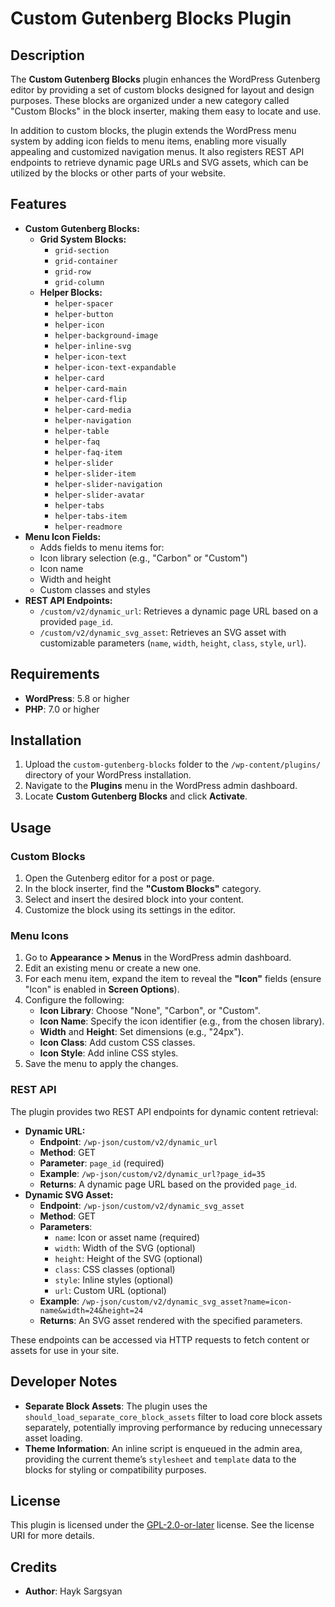 <h1>Custom Gutenberg Blocks Plugin</h1>

<h2>Description</h2>
<p>The <b>Custom Gutenberg Blocks</b> plugin enhances the WordPress Gutenberg editor by providing a set of custom blocks designed for layout and design purposes. These blocks are organized under a new category called "Custom Blocks" in the block inserter, making them easy to locate and use.</p>
<p>In addition to custom blocks, the plugin extends the WordPress menu system by adding icon fields to menu items, enabling more visually appealing and customized navigation menus. It also registers REST API endpoints to retrieve dynamic page URLs and SVG assets, which can be utilized by the blocks or other parts of your website.</p>

<h2>Features</h2>
<ul>
    <li><b>Custom Gutenberg Blocks:</b>
        <ul>
            <li><b>Grid System Blocks:</b>
                <ul>
                    <li><code>grid-section</code></li>
                    <li><code>grid-container</code></li>
                    <li><code>grid-row</code></li>
                    <li><code>grid-column</code></li>
                </ul>
            </li>
            <li><b>Helper Blocks:</b>
                <ul>
                    <li><code>helper-spacer</code></li>
                    <li><code>helper-button</code></li>
                    <li><code>helper-icon</code></li>
                    <li><code>helper-background-image</code></li>
                    <li><code>helper-inline-svg</code></li>
                    <li><code>helper-icon-text</code></li>
                    <li><code>helper-icon-text-expandable</code></li>
                    <li><code>helper-card</code></li>
                    <li><code>helper-card-main</code></li>
                    <li><code>helper-card-flip</code></li>
                    <li><code>helper-card-media</code></li>
                    <li><code>helper-navigation</code></li>
                    <li><code>helper-table</code></li>
                    <li><code>helper-faq</code></li>
                    <li><code>helper-faq-item</code></li>
                    <li><code>helper-slider</code></li>
                    <li><code>helper-slider-item</code></li>
                    <li><code>helper-slider-navigation</code></li>
                    <li><code>helper-slider-avatar</code></li>
                    <li><code>helper-tabs</code></li>
                    <li><code>helper-tabs-item</code></li>
                    <li><code>helper-readmore</code></li>
                </ul>
            </li>
        </ul>
    </li>
    <li><b>Menu Icon Fields:</b>
        <ul>
            <li>Adds fields to menu items for:</li>
            <li>Icon library selection (e.g., "Carbon" or "Custom")</li>
            <li>Icon name</li>
            <li>Width and height</li>
            <li>Custom classes and styles</li>
        </ul>
    </li>
    <li><b>REST API Endpoints:</b>
        <ul>
            <li><code>/custom/v2/dynamic_url</code>: Retrieves a dynamic page URL based on a provided <code>page_id</code>.</li>
            <li><code>/custom/v2/dynamic_svg_asset</code>: Retrieves an SVG asset with customizable parameters (<code>name</code>, <code>width</code>, <code>height</code>, <code>class</code>, <code>style</code>, <code>url</code>).</li>
        </ul>
    </li>
</ul>

<h2>Requirements</h2>
<ul>
    <li><b>WordPress</b>: 5.8 or higher</li>
    <li><b>PHP</b>: 7.0 or higher</li>
</ul>

<h2>Installation</h2>
<ol>
    <li>Upload the <code>custom-gutenberg-blocks</code> folder to the <code>/wp-content/plugins/</code> directory of your WordPress installation.</li>
    <li>Navigate to the <b>Plugins</b> menu in the WordPress admin dashboard.</li>
    <li>Locate <b>Custom Gutenberg Blocks</b> and click <b>Activate</b>.</li>
</ol>

<h2>Usage</h2>

<h3>Custom Blocks</h3>
<ol>
    <li>Open the Gutenberg editor for a post or page.</li>
    <li>In the block inserter, find the <b>"Custom Blocks"</b> category.</li>
    <li>Select and insert the desired block into your content.</li>
    <li>Customize the block using its settings in the editor.</li>
</ol>

<h3>Menu Icons</h3>
<ol>
    <li>Go to <b>Appearance > Menus</b> in the WordPress admin dashboard.</li>
    <li>Edit an existing menu or create a new one.</li>
    <li>For each menu item, expand the item to reveal the <b>"Icon"</b> fields (ensure "Icon" is enabled in <b>Screen Options</b>).</li>
    <li>Configure the following:
        <ul>
            <li><b>Icon Library</b>: Choose "None", "Carbon", or "Custom".</li>
            <li><b>Icon Name</b>: Specify the icon identifier (e.g., from the chosen library).</li>
            <li><b>Width</b> and <b>Height</b>: Set dimensions (e.g., "24px").</li>
            <li><b>Icon Class</b>: Add custom CSS classes.</li>
            <li><b>Icon Style</b>: Add inline CSS styles.</li>
        </ul>
    </li>
    <li>Save the menu to apply the changes.</li>
</ol>

<h3>REST API</h3>
<p>The plugin provides two REST API endpoints for dynamic content retrieval:</p>
<ul>
    <li><b>Dynamic URL:</b>
        <ul>
            <li><b>Endpoint</b>: <code>/wp-json/custom/v2/dynamic_url</code></li>
            <li><b>Method</b>: GET</li>
            <li><b>Parameter</b>: <code>page_id</code> (required)</li>
            <li><b>Example</b>: <code>/wp-json/custom/v2/dynamic_url?page_id=35</code></li>
            <li><b>Returns</b>: A dynamic page URL based on the provided <code>page_id</code>.</li>
        </ul>
    </li>
    <li><b>Dynamic SVG Asset:</b>
        <ul>
            <li><b>Endpoint</b>: <code>/wp-json/custom/v2/dynamic_svg_asset</code></li>
            <li><b>Method</b>: GET</li>
            <li><b>Parameters</b>:
                <ul>
                    <li><code>name</code>: Icon or asset name (required)</li>
                    <li><code>width</code>: Width of the SVG (optional)</li>
                    <li><code>height</code>: Height of the SVG (optional)</li>
                    <li><code>class</code>: CSS classes (optional)</li>
                    <li><code>style</code>: Inline styles (optional)</li>
                    <li><code>url</code>: Custom URL (optional)</li>
                </ul>
            </li>
            <li><b>Example</b>: <code>/wp-json/custom/v2/dynamic_svg_asset?name=icon-name&width=24&height=24</code></li>
            <li><b>Returns</b>: An SVG asset rendered with the specified parameters.</li>
        </ul>
    </li>
</ul>
<p>These endpoints can be accessed via HTTP requests to fetch content or assets for use in your site.</p>

<h2>Developer Notes</h2>
<ul>
    <li><b>Separate Block Assets</b>: The plugin uses the <code>should_load_separate_core_block_assets</code> filter to load core block assets separately, potentially improving performance by reducing unnecessary asset loading.</li>
    <li><b>Theme Information</b>: An inline script is enqueued in the admin area, providing the current theme’s <code>stylesheet</code> and <code>template</code> data to the blocks for styling or compatibility purposes.</li>
</ul>

<h2>License</h2>
<p>This plugin is licensed under the <a href="https://www.gnu.org/licenses/gpl-2.0.html">GPL-2.0-or-later</a> license. See the license URI for more details.</p>

<h2>Credits</h2>
<ul>
    <li><b>Author</b>: Hayk Sargsyan</li>
</ul>
